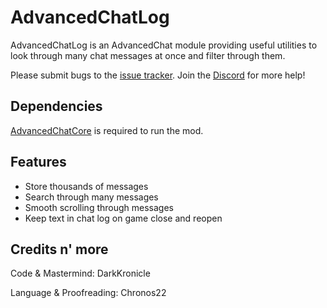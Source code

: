 # AdvancedChatLog

AdvancedChatLog is an AdvancedChat module providing useful utilities to look through many chat messages at once and filter through them.

Please submit bugs to the [issue tracker](https://github.com/DarkKronicle/AdvancedChatLog/issues). Join the [Discord](https://discord.gg/WnaE3uZxDA) for more help!

## Dependencies

[AdvancedChatCore](https://github.com/DarkKronicle/AdvancedChatCore) is required to run the mod.

## Features

- Store thousands of messages
- Search through many messages
- Smooth scrolling through messages
- Keep text in chat log on game close and reopen

## Credits n' more

Code & Mastermind: DarkKronicle

Language & Proofreading: Chronos22